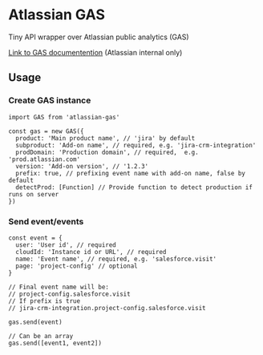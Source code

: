 # Atlassian GAS
Tiny API wrapper over Atlassian public analytics (GAS)

[Link to GAS documentention](https://extranet.atlassian.com/display/ANALYTICS/Public+Analytics+aka+GAS) (Atlassian internal only)

## Usage

### Create GAS instance
```
import GAS from 'atlassian-gas'

const gas = new GAS({
  product: 'Main product name', // 'jira' by default
  subproduct: 'Add-on name', // required, e.g. 'jira-crm-integration'
  prodDomain: 'Production domain', // required,  e.g. 'prod.atlassian.com'
  version: 'Add-on version', // '1.2.3'
  prefix: true, // prefixing event name with add-on name, false by default
  detectProd: [Function] // Provide function to detect production if runs on server
})
```

### Send event/events
```
const event = {
  user: 'User id', // required
  cloudId: 'Instance id or URL', // required
  name: 'Event name', // required, e.g. 'salesforce.visit'
  page: 'project-config' // optional
}

// Final event name will be:
// project-config.salesforce.visit
// If prefix is true
// jira-crm-integration.project-config.salesforce.visit

gas.send(event)

// Can be an array
gas.send([event1, event2])
```
